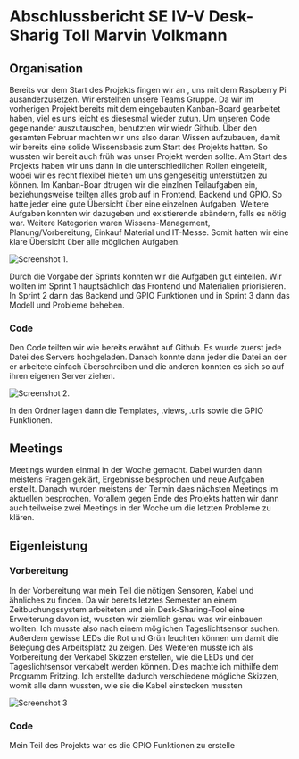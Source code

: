 # Abschlussbericht SE IV-V Desk-Sharig Toll Marvin Volkmann

## Organisation
Bereits vor dem Start des Projekts fingen wir an , uns mit dem Raspberry Pi ausanderzusetzen. Wir erstellten unsere Teams Gruppe. Da wir im vorherigen Projekt bereits mit dem eingebauten Kanban-Board gearbeitet haben, viel es uns leicht es diesesmal wieder zutun. Um unseren Code gegeinander auszutauschen, benutzten wir wiedr Github. Über den gesamten Februar machten wir uns also daran Wissen aufzubauen, damit wir bereits eine solide Wissensbasis zum Start des Projekts hatten. So wussten wir bereit auch früh was unser Projekt werden sollte. Am Start des Projekts haben wir uns dann in die unterschiedlichen Rollen eingeteilt, wobei wir es recht flexibel hielten um uns gengeseitig unterstützen zu können. Im Kanban-Boar dtrugen wir die einzlnen Teilaufgaben ein, beziehungsweise teilten alles grob auf in Frontend, Backend und GPIO. So hatte jeder eine gute Übersicht über eine einzelnen Aufgaben. Weitere Aufgaben konnten wir dazugeben und existierende abändern, falls es nötig war. Weitere Kategorien waren Wissens-Management, Planung/Vorbereitung, Einkauf Material und IT-Messe. Somit hatten wir eine klare Übersicht über alle möglichen Aufgaben.

![Screenshot 1](https://i.imgur.com/B1AZpYO.png).

Durch die Vorgabe der Sprints konnten wir die Aufgaben gut einteilen. Wir wollten im Sprint 1 hauptsächlich das Frontend und Materialien priorisieren. In Sprint 2 dann das Backend und GPIO Funktionen und in Sprint 3 dann das Modell und Probleme beheben. 

### Code

Den Code teilten wir wie bereits erwähnt auf Github. Es wurde zuerst jede Datei des Servers hochgeladen. Danach konnte dann jeder die Datei an der er arbeitete einfach überschreiben und die anderen konnten es sich so auf ihren eigenen Server ziehen. 

![Screenshot 2](https://i.imgur.com/KfvGl6L.png).

In den Ordner lagen dann die Templates, .views, .urls sowie die GPIO Funktionen.

## Meetings

Meetings wurden einmal in der Woche gemacht. Dabei wurden dann meistens Fragen geklärt, Ergebnisse besprochen und neue Aufgaben erstellt. Danach wurden meistens der Termin daes nächsten Meetings im aktuellen besprochen. Vorallem gegen Ende des Projekts hatten wir dann auch teilweise zwei Meetings in der Woche um die letzten Probleme zu klären.

## Eigenleistung

### Vorbereitung

In der Vorbereitung war mein Teil die nötigen Sensoren, Kabel und ähnliches zu finden. Da wir bereits letztes Semester an einem Zeitbuchungssystem arbeiteten und ein Desk-Sharing-Tool eine Erweiterung davon ist, wussten wir ziemlich genau was wir einbauen wollten. Ich musste also nach einem möglichen Tageslichtsensor suchen. Außerdem gewisse LEDs die Rot und Grün leuchten können um damit die Belegung des Arbeitsplatz zu zeigen. Des Weiteren musste ich als Vorbereitung der Verkabel Skizzen erstellen, wie die LEDs und der Tageslichtsensor verkabelt werden können. 
Dies machte ich mithilfe dem Programm Fritzing. Ich erstellte dadurch verschiedene mögliche Skizzen, womit alle dann wussten, wie sie die Kabel einstecken mussten

![Screenshot 3](https://i.imgur.com/5lTsIkK.png)


### Code

Mein Teil des Projekts war es die GPIO Funktionen zu erstelle
